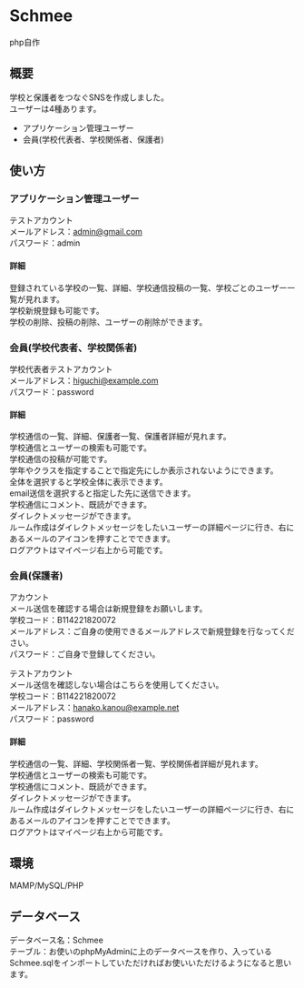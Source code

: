 # Schmee
php自作

## 概要
学校と保護者をつなぐSNSを作成しました。  
ユーザーは4種あります。
- アプリケーション管理ユーザー
- 会員(学校代表者、学校関係者、保護者)

## 使い方
### アプリケーション管理ユーザー
テストアカウント  
メールアドレス：admin@gmail.com  
パスワード：admin
#### 詳細
登録されている学校の一覧、詳細、学校通信投稿の一覧、学校ごとのユーザー一覧が見れます。  
学校新規登録も可能です。  
学校の削除、投稿の削除、ユーザーの削除ができます。  

### 会員(学校代表者、学校関係者)
学校代表者テストアカウント  
メールアドレス：higuchi@example.com  
パスワード：password  
#### 詳細
学校通信の一覧、詳細、保護者一覧、保護者詳細が見れます。  
学校通信とユーザーの検索も可能です。  
学校通信の投稿が可能です。  
学年やクラスを指定することで指定先にしか表示されないようにできます。  
全体を選択すると学校全体に表示できます。  
email送信を選択すると指定した先に送信できます。  
学校通信にコメント、既読ができます。  
ダイレクトメッセージができます。  
ルーム作成はダイレクトメッセージをしたいユーザーの詳細ページに行き、右にあるメールのアイコンを押すことでできます。  
ログアウトはマイページ右上から可能です。  

### 会員(保護者)
アカウント  
メール送信を確認する場合は新規登録をお願いします。  
学校コード：B114221820072  
メールアドレス：ご自身の使用できるメールアドレスで新規登録を行なってください。  
パスワード：ご自身で登録してください。  

テストアカウント  
メール送信を確認しない場合はこちらを使用してください。  
学校コード：B114221820072  
メールアドレス：hanako.kanou@example.net  
パスワード：password  
#### 詳細
学校通信の一覧、詳細、学校関係者一覧、学校関係者詳細が見れます。  
学校通信とユーザーの検索も可能です。  
学校通信にコメント、既読ができます。  
ダイレクトメッセージができます。  
ルーム作成はダイレクトメッセージをしたいユーザーの詳細ページに行き、右にあるメールのアイコンを押すことでできます。  
ログアウトはマイページ右上から可能です。  

## 環境
MAMP/MySQL/PHP

## データベース
データベース名：Schmee  
テーブル：お使いのphpMyAdminに上のデータベースを作り、入っているSchmee.sqlをインポートしていただければお使いいただけるようになると思います。